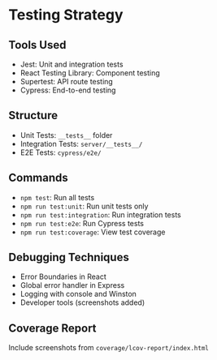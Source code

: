 # Testing Strategy

## Tools Used
- Jest: Unit and integration tests
- React Testing Library: Component testing
- Supertest: API route testing
- Cypress: End-to-end testing

## Structure
- Unit Tests: `__tests__` folder
- Integration Tests: `server/__tests__/`
- E2E Tests: `cypress/e2e/`

## Commands
- `npm test`: Run all tests
- `npm run test:unit`: Run unit tests only
- `npm run test:integration`: Run integration tests
- `npm run test:e2e`: Run Cypress tests
- `npm run test:coverage`: View test coverage

## Debugging Techniques
- Error Boundaries in React
- Global error handler in Express
- Logging with console and Winston
- Developer tools (screenshots added)

## Coverage Report
Include screenshots from `coverage/lcov-report/index.html`
